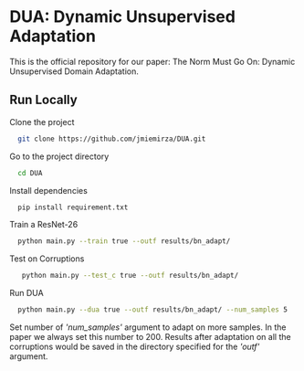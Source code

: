 
# DUA: Dynamic Unsupervised Adaptation 

This is the official repository for our paper: The Norm Must Go On: Dynamic Unsupervised Domain Adaptation.

## Run Locally

Clone the project

```bash
  git clone https://github.com/jmiemirza/DUA.git
```

Go to the project directory

```bash
  cd DUA
```

Install dependencies

```bash
  pip install requirement.txt
```

Train a ResNet-26
```bash
  python main.py --train true --outf results/bn_adapt/
```

Test on Corruptions
```bash
   python main.py --test_c true --outf results/bn_adapt/
```

Run DUA 
```bash
  python main.py --dua true --outf results/bn_adapt/ --num_samples 5
```
Set number of *'num_samples'* argument to adapt on more samples. In the paper we always set this number to 200. Results after adaptation on all the corruptions would be saved in the directory specified for the *'outf'* argument. 

